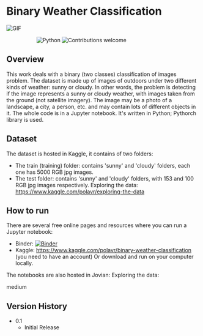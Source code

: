 # Binary Weather Classification

 <img align="center" alt="GIF" src="https://upload.wikimedia.org/wikipedia/commons/3/30/Weather_icon_-_sunny_to_cloudy.svg" />

&nbsp;&nbsp;&nbsp;&nbsp;&nbsp;&nbsp;&nbsp;&nbsp;&nbsp;&nbsp;&nbsp;&nbsp;&nbsp;&nbsp;&nbsp;&nbsp;&nbsp;&nbsp;&nbsp;
![Python](https://img.shields.io/badge/python-v3.6+-blue.svg)
![Contributions welcome](https://img.shields.io/badge/contributions-welcome-orange.svg)

## Overview
This work deals with a binary (two classes) classification of images problem. The dataset is made up of images of outdoors under two different kinds of weather: sunny or cloudy. In other words, the problem is detecting if the image represents a sunny or cloudy weather, with images taken from the ground (not satellite imagery). The image may be a photo of a landscape, a city, a person, etc. and may contain lots of different objects in it. The whole code is in a Jupyter notebook. It's written in Python; Pythorch library is used. 

## Dataset
The dataset is hosted in Kaggle, it contains of two folders:
* The train (training) folder: contains 'sunny' and 'cloudy' folders, each one has 5000 RGB jpg images.
* The test folder: contains 'sunny' and 'cloudy' folders, with 153 and 100 RGB jpg images respectively. 
Exploring the data: https://www.kaggle.com/polavr/exploring-the-data

## How to run
There are several free online pages and resources where you can run a Jupyter notebook:
* Binder: [![Binder](https://mybinder.org/badge.svg)](http://mybinder.org/v2/gh/paula-rj/AutoencoderSimple/master)
* Kaggle: https://www.kaggle.com/polavr/binary-weather-classification (you need to have an account)
Or download and run on your computer locally.

The notebooks are also hosted in Jovian:
Exploring the data: 


medium


## Version History

* 0.1
    * Initial Release
